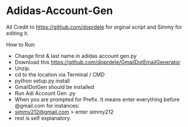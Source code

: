 # Adidas-Account-Gen

All Credit to https://github.com/doprdele for orginal script and Simmy for editing it.

How to Run:
- Change first & last name in adidas account gen.py
- Download this https://github.com/doprdele/GmailDotEmailGenerator 
- Unzip. 
- cd to the location via Terminal / CMD
- python setup.py install
- GmailDotGen should be installed
- Run Adi Account Gen .py 
- When you are prompted for Prefix. It means enter everything before @gmail.com for instances: 
- simmy212@gmail.com > enter simmy212
- rest is self explanatory. 




